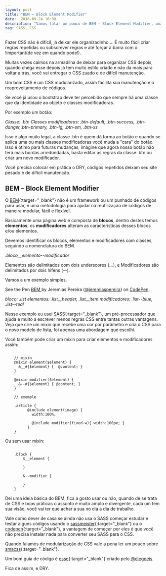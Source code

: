 ```yaml
---
layout: post
title: "BEM – Block Element Modifier"
date:  2016-09-24 16:00
description: "Vamos falar um pouco de BEM – Block Element Modifier, uma maneira de nomear as classes, facilitando o intendimento de um bloco HTML e criar menos códigos CSS."
tag: SASS, CSS
---
```


Fazer CSS não é difícil, já deixar ele organizadinho ... É muito fácil criar regras repetidas ou subscrever regras e até forçar a barra com o !important(de vez em quando pode!). 

Muitas vezes caímos na armadilha de deixar para organizar CSS depois, quando chega esse depois já tem muito estilo criado e não da mais para voltar  a trás, você vai entregar o CSS zuado e de difícil manutenção.

Um bom CSS é um CSS modularizado, assim facilita sua manutenção e o reaproveitamento de códigos.

Se você já usou o bootstrap deve ter percebido que sempre há uma classe que da identidade ao objeto e classes modificadoras.
 
Por exemplo um botão:

*Classe: .btn*
*Classes modificadoras: .btn-default, .btn-success, .btn-danger,.btn-primary, .btn-lg, .btn-sm, .btn-xs*

Isso é algo muito legal, a classe .btn é quem dá forma ao botão e quando se aplica uma ou mais classes modificadoras você muda a "cara" do botão. Isso é ótimo para futuras mudanças, imagine que agora nosso botão não terá mais bordas arredondadas, basta editar as regras da classe .btn ou criar um novo modificador.

Você precisa colocar em prática o DRY, códigos repetidos deixam seu site pesado e de difícil manutenção.

## BEM – Block Element Modifier

O [BEM](http://getbem.com/){:target="_blank"} não é um framework ou um punhado de códigos para usar, é uma metodologia para ajudar na reutilização de códigos de maneira modular, fácil e flexível. 

Basicamente uma página web é composta de **blocos**, dentro destes temos **elementos**, os **modificadores** alteram as características desses blocos e/ou elementos.

Devemos identificar os blocos, elementos e modificadores com classes, seguindo a nomenclatura do BEM.

*.bloco__elemento--modificador*

Elementos são delimitados com dois underscores (__), e Modificadores são delimitados por dois hifens  (--).

Vamos a um exemplo simples.

<div class="codepen">
    <p data-height="265" data-theme-id="dark" data-slug-hash="NRbaym" data-default-tab="css,result" data-user="jeremiaspereira" data-embed-version="2" class="codepen">See the Pen <a href="http://codepen.io/jeremiaspereira/pen/NRbaym/">BEM </a> by Jeremias Pereira (<a href="http://codepen.io/jeremiaspereira">@jeremiaspereira</a>) on <a href="http://codepen.io">CodePen</a>.</p>
    <script async src="//assets.codepen.io/assets/embed/ei.js"></script>
</div>

*bloco: .list*
*elementos: .list__header, .list__item*
*modificadores: .list--blue, .list--teal*

Nesse exemplo eu usei [SASS](http://sass-lang.com/){:target="_blank"}, um pré-processador que ajuda e muito a escrever menos regras CSS entre tantas outras vantagens. Veja que crie um mixin que recebe uma cor por parâmetro e cria o CSS para o novo modelo de lista, foi apenas uma abordagem que escolhi.

Você também pode criar um mixin para criar elementos e modificadores assim:

<pre><code>
    // mixin
    @mixin element($element) {
      &__#{$element} {  @content; }
    }

    @mixin modifier($element) {
      &--#{$element} { @content; }
    } 

    // exemple

    .article {
          @include element(image) {
            width:100%;
            
            @include modifier(fixed-w){ width:100px; }
          }
    } 
</code></pre>

Ou sem usar mixin:

<pre><code>
    .block {
        $__element {

        }

        &--modifier {

        }
    }
</code></pre>

Dei uma ideia básica do BEM, fica a gosto usar ou não, quando de se trata de CSS e boas práticas o assunto é muito amplo e divergente, cada um tem sua visão, você vai ter que achar a sua no dia a dia de trabalho.

Vale como dever de casa se ainda não usa o SASS começar estudar e testar alguns códigos usando o 
[sassmeister](http://www.sassmeister.com/){:target="_blank"} ou o [codepen](http://codepen.io/){:target="_blank"}, a vantagem de começar por eles é que você não precisa instalar nada para converter seu SASS para o CSS.

Quando falamos de modularização de CSS vale a pena ler um pouco sobre
[smacss](https://smacss.com/){:target="_blank"}.

Um bom guia de código é [esse](http://diegoeis.github.io/code-guide/){:target="_blank"} criado pelo [@diegoeis](https://twitter.com/diegoeis).

Fica de assim, e DRY.
